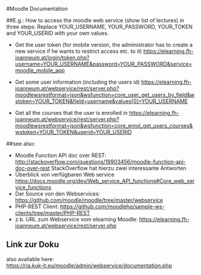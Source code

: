 #Moodle Documentation

##E.g.: How to access the moodle web service (show list of lectures) in three steps:
  Replace YOUR_USERNAME, YOUR_PASSWORD, YOUR_TOKEN and YOUR_USERID with your own values.

* Get the user token (for mobile version, the administrator has to create a new service if he wants to restrict access etc. to it)
   https://elearning.fh-joanneum.at/login/token.php?username=YOUR_USERNAME&password=YOUR_PASSWORD&service=moodle_mobile_app

* Get some user information (including the users id)
   https://elearning.fh-joanneum.at/webservice/rest/server.php?moodlewsrestformat=json&wsfunction=core_user_get_users_by_field&wstoken=YOUR_TOKEN&field=username&values[0]=YOUR_USERNAME

* Get all the courses that the user is enrolled in
   https://elearning.fh-joanneum.at/webservice/rest/server.php?moodlewsrestformat=json&wsfunction=core_enrol_get_users_courses&wstoken=YOUR_TOKEN&userid=YOUR_USERID

##see also:

* Moodle Function API doc over REST: <http://stackoverflow.com/questions/19903456/moodle-function-api-doc-over-rest>
  StackOverflow hat hierzu zwei interessante Antworten
* Überblick von verfügbaren Web service <https://docs.moodle.org/dev/Web_service_API_functions#Core_web_service_functions>
* Der Source von den Webservices: <https://github.com/moodle/moodle/tree/master/webservice>
* PHP-REST Client: <https://github.com/moodlehq/sample-ws-clients/tree/master/PHP-REST>
* z.b. URL zum Webservice vom elearning Moodle: <https://elearning.fh-joanneum.at/webservice/rest/server.php>

## Link zur Doku
also available here:<br>
https://ria.kuk-it.eu/moodle/admin/webservice/documentation.php